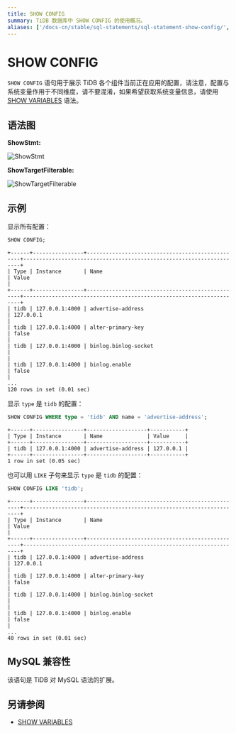 ```yaml
---
title: SHOW CONFIG
summary: TiDB 数据库中 SHOW CONFIG 的使用概况。
aliases: ['/docs-cn/stable/sql-statements/sql-statement-show-config/','/docs-cn/v4.0/sql-statements/sql-statement-show-config/']
---
```


# SHOW CONFIG

`SHOW CONFIG` 语句用于展示 TiDB 各个组件当前正在应用的配置，请注意，配置与系统变量作用于不同维度，请不要混淆，如果希望获取系统变量信息，请使用 [SHOW VARIABLES](/sql-statements/sql-statement-show-variables.md) 语法。

## 语法图

**ShowStmt:**

![ShowStmt](https://download.pingcap.com/images/docs-cn/sqlgram/ShowStmt.png)

**ShowTargetFilterable:**

![ShowTargetFilterable](https://download.pingcap.com/images/docs-cn/sqlgram/ShowTargetFilterable.png)

## 示例

显示所有配置：


```sql
SHOW CONFIG;
```

```
+------+----------------+-------------------------------------------------+---------------------------------------------------------------------+
| Type | Instance       | Name                                            | Value                                                               |
+------+----------------+-------------------------------------------------+---------------------------------------------------------------------+
| tidb | 127.0.0.1:4000 | advertise-address                               | 127.0.0.1                                                           |
| tidb | 127.0.0.1:4000 | alter-primary-key                               | false                                                               |
| tidb | 127.0.0.1:4000 | binlog.binlog-socket                            |                                                                     |
| tidb | 127.0.0.1:4000 | binlog.enable                                   | false                                                               |
...
120 rows in set (0.01 sec)
```

显示 `type` 是 `tidb` 的配置：


```sql
SHOW CONFIG WHERE type = 'tidb' AND name = 'advertise-address';
```

```
+------+----------------+-------------------+-----------+
| Type | Instance       | Name              | Value     |
+------+----------------+-------------------+-----------+
| tidb | 127.0.0.1:4000 | advertise-address | 127.0.0.1 |
+------+----------------+-------------------+-----------+
1 row in set (0.05 sec)
```

也可以用 `LIKE` 子句来显示 `type` 是 `tidb` 的配置：


```sql
SHOW CONFIG LIKE 'tidb';
```

```
+------+----------------+-------------------------------------------------+---------------------------------------------------------------------+
| Type | Instance       | Name                                            | Value                                                               |
+------+----------------+-------------------------------------------------+---------------------------------------------------------------------+
| tidb | 127.0.0.1:4000 | advertise-address                               | 127.0.0.1                                                           |
| tidb | 127.0.0.1:4000 | alter-primary-key                               | false                                                               |
| tidb | 127.0.0.1:4000 | binlog.binlog-socket                            |                                                                     |
| tidb | 127.0.0.1:4000 | binlog.enable                                   | false                                                               |
...
40 rows in set (0.01 sec)
```

## MySQL 兼容性

该语句是 TiDB 对 MySQL 语法的扩展。

## 另请参阅

* [SHOW VARIABLES](/sql-statements/sql-statement-show-variables.md)
